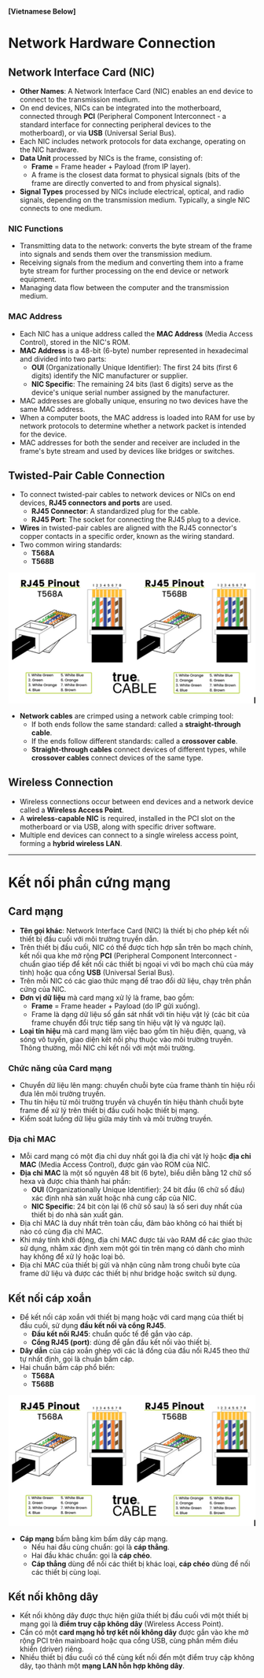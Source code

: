 **[Vietnamese Below]**

# Network Hardware Connection

## Network Interface Card (NIC)

- **Other Names**: A Network Interface Card (NIC) enables an end device to connect to the transmission medium.
- On end devices, NICs can be integrated into the motherboard, connected through **PCI** (Peripheral Component Interconnect - a standard interface for connecting peripheral devices to the motherboard), or via **USB** (Universal Serial Bus).
- Each NIC includes network protocols for data exchange, operating on the NIC hardware.
- **Data Unit** processed by NICs is the frame, consisting of:
  - **Frame** = Frame header + Payload (from IP layer).
  - A frame is the closest data format to physical signals (bits of the frame are directly converted to and from physical signals).
- **Signal Types** processed by NICs include electrical, optical, and radio signals, depending on the transmission medium. Typically, a single NIC connects to one medium.

### NIC Functions
- Transmitting data to the network: converts the byte stream of the frame into signals and sends them over the transmission medium.
- Receiving signals from the medium and converting them into a frame byte stream for further processing on the end device or network equipment.
- Managing data flow between the computer and the transmission medium.

### MAC Address
- Each NIC has a unique address called the **MAC Address** (Media Access Control), stored in the NIC's ROM.
- **MAC Address** is a 48-bit (6-byte) number represented in hexadecimal and divided into two parts:
  - **OUI** (Organizationally Unique Identifier): The first 24 bits (first 6 digits) identify the NIC manufacturer or supplier.
  - **NIC Specific**: The remaining 24 bits (last 6 digits) serve as the device's unique serial number assigned by the manufacturer.
- MAC addresses are globally unique, ensuring no two devices have the same MAC address.
- When a computer boots, the MAC address is loaded into RAM for use by network protocols to determine whether a network packet is intended for the device.
- MAC addresses for both the sender and receiver are included in the frame's byte stream and used by devices like bridges or switches.

## Twisted-Pair Cable Connection

- To connect twisted-pair cables to network devices or NICs on end devices, **RJ45 connectors and ports** are used.
  - **RJ45 Connector**: A standardized plug for the cable.
  - **RJ45 Port**: The socket for connecting the RJ45 plug to a device.
- **Wires** in twisted-pair cables are aligned with the RJ45 connector's copper contacts in a specific order, known as the wiring standard.
- Two common wiring standards:
  - **T568A**
  - **T568B**

<p align="center">
  <img src="../image/Chapter3/Cable.png" alt="Cable">
</p>


- **Network cables** are crimped using a network cable crimping tool:
  - If both ends follow the same standard: called a **straight-through cable**.
  - If the ends follow different standards: called a **crossover cable**.
  - **Straight-through cables** connect devices of different types, while **crossover cables** connect devices of the same type.

## Wireless Connection

- Wireless connections occur between end devices and a network device called a **Wireless Access Point**.
- A **wireless-capable NIC** is required, installed in the PCI slot on the motherboard or via USB, along with specific driver software.
- Multiple end devices can connect to a single wireless access point, forming a **hybrid wireless LAN**.

---

# Kết nối phần cứng mạng

## Card mạng

- **Tên gọi khác**: Network Interface Card (NIC) là thiết bị cho phép kết nối thiết bị đầu cuối với môi trường truyền dẫn.
- Trên thiết bị đầu cuối, NIC có thể được tích hợp sẵn trên bo mạch chính, kết nối qua khe mở rộng **PCI** (Peripheral Component Interconnect - chuẩn giao tiếp để kết nối các thiết bị ngoại vi với bo mạch chủ của máy tính) hoặc qua cổng **USB** (Universal Serial Bus).
- Trên mỗi NIC có các giao thức mạng để trao đổi dữ liệu, chạy trên phần cứng của NIC.
- **Đơn vị dữ liệu** mà card mạng xử lý là frame, bao gồm:
  - **Frame** = Frame header + Payload (do IP gửi xuống).
  - Frame là dạng dữ liệu số gần sát nhất với tín hiệu vật lý (các bit của frame chuyển đổi trực tiếp sang tín hiệu vật lý và ngược lại).
- **Loại tín hiệu** mà card mạng làm việc bao gồm tín hiệu điện, quang, và sóng vô tuyến, giao diện kết nối phụ thuộc vào môi trường truyền. Thông thường, mỗi NIC chỉ kết nối với một môi trường.

### Chức năng của Card mạng
- Chuyển dữ liệu lên mạng: chuyển chuỗi byte của frame thành tín hiệu rồi đưa lên môi trường truyền.
- Thu tín hiệu từ môi trường truyền và chuyển tín hiệu thành chuỗi byte frame để xử lý trên thiết bị đầu cuối hoặc thiết bị mạng.
- Kiểm soát luồng dữ liệu giữa máy tính và môi trường truyền.

### Địa chỉ MAC
- Mỗi card mạng có một địa chỉ duy nhất gọi là địa chỉ vật lý hoặc **địa chỉ MAC** (Media Access Control), được gán vào ROM của NIC.
- **Địa chỉ MAC** là một số nguyên 48 bit (6 byte), biểu diễn bằng 12 chữ số hexa và được chia thành hai phần:
  - **OUI** (Organizationally Unique Identifier): 24 bit đầu (6 chữ số đầu) xác định nhà sản xuất hoặc nhà cung cấp của NIC.
  - **NIC Specific**: 24 bit còn lại (6 chữ số sau) là số seri duy nhất của thiết bị do nhà sản xuất gán.
- Địa chỉ MAC là duy nhất trên toàn cầu, đảm bảo không có hai thiết bị nào có cùng địa chỉ MAC.
- Khi máy tính khởi động, địa chỉ MAC được tải vào RAM để các giao thức sử dụng, nhằm xác định xem một gói tin trên mạng có dành cho mình hay không để xử lý hoặc loại bỏ.
- Địa chỉ MAC của thiết bị gửi và nhận cũng nằm trong chuỗi byte của frame dữ liệu và được các thiết bị như bridge hoặc switch sử dụng.

## Kết nối cáp xoắn

- Để kết nối cáp xoắn với thiết bị mạng hoặc với card mạng của thiết bị đầu cuối, sử dụng **đầu kết nối và cổng RJ45**.
  - **Đầu kết nối RJ45**: chuẩn quốc tế để gắn vào cáp.
  - **Cổng RJ45 (port)**: dùng để gắn đầu kết nối vào thiết bị.
- **Dây dẫn** của cáp xoắn ghép với các lá đồng của đầu nối RJ45 theo thứ tự nhất định, gọi là chuẩn bấm cáp.
- Hai chuẩn bấm cáp phổ biến:
  - **T568A**
  - **T568B**

<p align="center">
  <img src="../image/Chapter3/Cable.png" alt="Cable">
</p>


- **Cáp mạng** bấm bằng kìm bấm dây cáp mạng.
  - Nếu hai đầu cùng chuẩn: gọi là **cáp thẳng**.
  - Hai đầu khác chuẩn: gọi là **cáp chéo**.
  - **Cáp thẳng** dùng để nối các thiết bị khác loại, **cáp chéo** dùng để nối các thiết bị cùng loại.

## Kết nối không dây

- Kết nối không dây được thực hiện giữa thiết bị đầu cuối với một thiết bị mạng gọi là **điểm truy cập không dây** (Wireless Access Point).
- Cần có một **card mạng hỗ trợ kết nối không dây** được gắn vào khe mở rộng PCI trên mainboard hoặc qua cổng USB, cùng phần mềm điều khiển (driver) riêng.
- Nhiều thiết bị đầu cuối có thể cùng kết nối đến một điểm truy cập không dây, tạo thành một **mạng LAN hỗn hợp không dây**.
